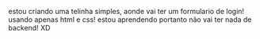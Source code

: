 estou criando uma telinha simples, aonde vai ter um formulario de login! usando apenas html e css!
estou aprendendo portanto não vai ter nada de backend! XD
